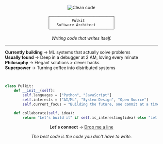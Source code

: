 <div align="center">

![Clean code](https://media.giphy.com/media/ZVik7pBtu9dNS/giphy.gif)
    
```
┌─────────────────────────────┐
│          Pulkit             │
│   Software Architect        │
└─────────────────────────────┘
```

*Writing code that writes itself.*

</div>

---

**Currently building** → ML systems that actually solve problems  
**Usually found** → Deep in a debugger at 2 AM, loving every minute  
**Philosophy** → Elegant solutions > clever hacks  
**Superpower** → Turning coffee into distributed systems  

<br>

```python
class Pulkit:
    def __init__(self):
        self.languages = ["Python", "JavaScript"]
        self.interests = ["AI/ML", "System Design", "Open Source"]
        self.current_focus = "Building the future, one commit at a time"
    
    def collaborate(self, idea):
        return "Let's build it" if self.is_interesting(idea) else "Let's make it interesting"
```

<div align="center">

**Let's connect** → [Drop me a line](mailto:your-email@domain.com)

*The best code is the code you don't have to write.*

</div>
